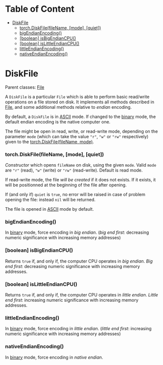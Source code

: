 <!-- START doctoc generated TOC please keep comment here to allow auto update -->
<!-- DON'T EDIT THIS SECTION, INSTEAD RE-RUN doctoc TO UPDATE -->
# Table of Content

- [DiskFile](#diskfile)
    - [torch.DiskFile(fileName, [mode], [quiet])](#torchdiskfilefilename-mode-quiet)
    - [bigEndianEncoding()](#bigendianencoding)
    - [[boolean] isBigEndianCPU()](#boolean-isbigendiancpu)
    - [[boolean] isLittleEndianCPU()](#boolean-islittleendiancpu)
    - [littleEndianEncoding()](#littleendianencoding)
    - [nativeEndianEncoding()](#nativeendianencoding)

<!-- END doctoc generated TOC please keep comment here to allow auto update -->

<a name="torch.DiskFile.dok"></a>
# DiskFile #

Parent classes: [File](file.md)

A `DiskFile` is a particular `File` which is able to perform basic read/write operations
on a file stored on disk. It implements all methods described in [File](file.md), and
some additional methods relative to _endian_ encoding.

By default, a `DiskFile` is in [ASCII](file.md#torch.File.binary) mode. If changed to
the [binary](file.md#torch.File.binary) mode, the default endian encoding is the native
computer one.

The file might be open in read, write, or read-write mode, depending on the parameter
`mode` (which can take the value `"r"`, `"w"` or `"rw"` respectively) 
given to the [torch.DiskFile(fileName, mode)](#torch.DiskFile).

<a name="torch.DiskFile"></a>
### torch.DiskFile(fileName, [mode], [quiet]) ###

_Constructor_ which opens `fileName` on disk, using the given `mode`. Valid `mode` are
`"r"` (read), `"w"` (write) or `"rw"` (read-write). Default is read mode.

If read-write mode, the file _will be created_ if it does not exists. If it
exists, it will be positionned at the beginning of the file after opening.

If (and only if) `quiet` is `true`, no error will be raised in case of
problem opening the file: instead `nil` will be returned.

The file is opened in [ASCII](file.md#torch.File.ascii) mode by default.

<a name="torch.DiskFile.bigEndianEncoding"></a>
### bigEndianEncoding() ###

In [binary](file.md#torch.File.binary) mode, force encoding in _big endian_. 
(_big end first_: decreasing numeric significance with increasing memory
addresses)

<a name="torch.DiskFile.isBigEndianCPU"></a>
### [boolean] isBigEndianCPU() ###

Returns `true` if, and only if, the computer CPU operates in _big endian_.
_Big end first_: decreasing numeric significance with increasing
memory addresses.

<a name="torch.DiskFile.isLittleEndianCPU"></a>
### [boolean] isLittleEndianCPU() ###

Returns `true` if, and only if, the computer CPU operates in _little endian_.
_Little end first_: increasing numeric significance with increasing
memory addresses.

<a name="torch.DiskFile.littleEndianEncoding"></a>
### littleEndianEncoding() ###

In [binary](file.md#torch.File.binary) mode, force encoding in _little endian_.
(_little end first_: increasing numeric significance with increasing memory
addresses)

<a name="torch.DiskFile.nativeEndianEncoding"></a>
### nativeEndianEncoding() ###

In [binary](file.md#torch.File.binary) mode, force encoding in _native endian_.


